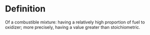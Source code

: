 # Definition

Of a combustible mixture: having a relatively high proportion of fuel to
oxidizer; more precisely, having a value greater than stoichiometric.
